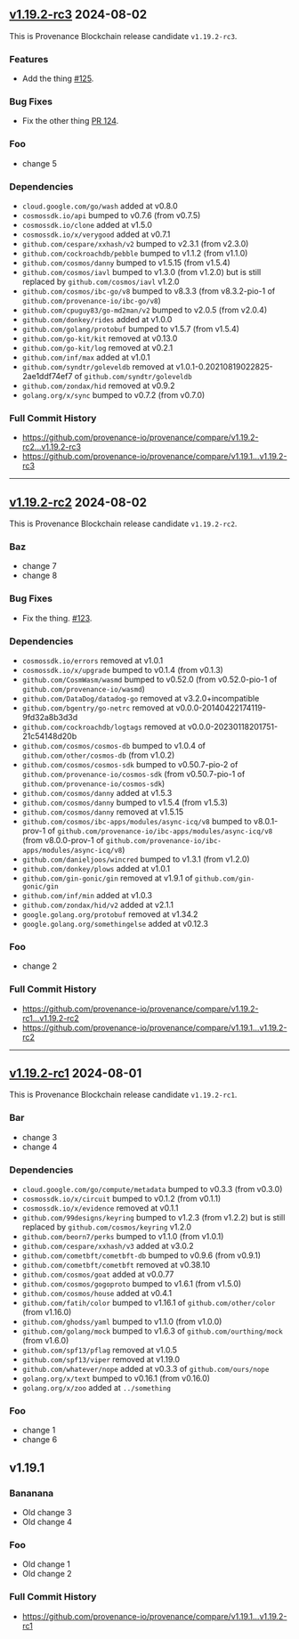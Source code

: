 ## [v1.19.2-rc3](https://github.com/provenance-io/provenance/releases/tag/v1.19.2-rc3) 2024-08-02

This is Provenance Blockchain release candidate `v1.19.2-rc3`.

### Features

* Add the thing [#125](https://github.com/provenance-io/provenance/issues/125).

### Bug Fixes

* Fix the other thing [PR 124](https://github.com/provenance-io/provenance/pull/124).

### Foo

* change 5

### Dependencies

* `cloud.google.com/go/wash` added at v0.8.0
* `cosmossdk.io/api` bumped to v0.7.6 (from v0.7.5)
* `cosmossdk.io/clone` added at v1.5.0
* `cosmossdk.io/x/verygood` added at v0.7.1
* `github.com/cespare/xxhash/v2` bumped to v2.3.1 (from v2.3.0)
* `github.com/cockroachdb/pebble` bumped to v1.1.2 (from v1.1.0)
* `github.com/cosmos/danny` bumped to v1.5.15 (from v1.5.4)
* `github.com/cosmos/iavl` bumped to v1.3.0 (from v1.2.0) but is still replaced by `github.com/cosmos/iavl` v1.2.0
* `github.com/cosmos/ibc-go/v8` bumped to v8.3.3 (from v8.3.2-pio-1 of `github.com/provenance-io/ibc-go/v8`)
* `github.com/cpuguy83/go-md2man/v2` bumped to v2.0.5 (from v2.0.4)
* `github.com/donkey/rides` added at v1.0.0
* `github.com/golang/protobuf` bumped to v1.5.7 (from v1.5.4)
* `github.com/go-kit/kit` removed at v0.13.0
* `github.com/go-kit/log` removed at v0.2.1
* `github.com/inf/max` added at v1.0.1
* `github.com/syndtr/goleveldb` removed at v1.0.1-0.20210819022825-2ae1ddf74ef7 of `github.com/syndtr/goleveldb`
* `github.com/zondax/hid` removed at v0.9.2
* `golang.org/x/sync` bumped to v0.7.2 (from v0.7.0)

### Full Commit History

* https://github.com/provenance-io/provenance/compare/v1.19.2-rc2...v1.19.2-rc3
* https://github.com/provenance-io/provenance/compare/v1.19.1...v1.19.2-rc3

---

## [v1.19.2-rc2](https://github.com/provenance-io/provenance/releases/tag/v1.19.2-rc2) 2024-08-02

This is Provenance Blockchain release candidate `v1.19.2-rc2`.

### Baz

* change 7
* change 8

### Bug Fixes

* Fix the thing. [#123](https://github.com/provenance-io/provenance/pull/123).

### Dependencies

* `cosmossdk.io/errors` removed at v1.0.1
* `cosmossdk.io/x/upgrade` bumped to v0.1.4 (from v0.1.3)
* `github.com/CosmWasm/wasmd` bumped to v0.52.0 (from v0.52.0-pio-1 of `github.com/provenance-io/wasmd`)
* `github.com/DataDog/datadog-go` removed at v3.2.0+incompatible
* `github.com/bgentry/go-netrc` removed at v0.0.0-20140422174119-9fd32a8b3d3d
* `github.com/cockroachdb/logtags` removed at v0.0.0-20230118201751-21c54148d20b
* `github.com/cosmos/cosmos-db` bumped to v1.0.4 of `github.com/other/cosmos-db` (from v1.0.2)
* `github.com/cosmos/cosmos-sdk` bumped to v0.50.7-pio-2 of `github.com/provenance-io/cosmos-sdk` (from v0.50.7-pio-1 of `github.com/provenance-io/cosmos-sdk`)
* `github.com/cosmos/danny` added at v1.5.3
* `github.com/cosmos/danny` bumped to v1.5.4 (from v1.5.3)
* `github.com/cosmos/danny` removed at v1.5.15
* `github.com/cosmos/ibc-apps/modules/async-icq/v8` bumped to v8.0.1-prov-1 of `github.com/provenance-io/ibc-apps/modules/async-icq/v8` (from v8.0.0-prov-1 of `github.com/provenance-io/ibc-apps/modules/async-icq/v8`)
* `github.com/danieljoos/wincred` bumped to v1.3.1 (from v1.2.0)
* `github.com/donkey/plows` added at v1.0.1
* `github.com/gin-gonic/gin` removed at v1.9.1 of `github.com/gin-gonic/gin`
* `github.com/inf/min` added at v1.0.3
* `github.com/zondax/hid/v2` added at v2.1.1
* `google.golang.org/protobuf` removed at v1.34.2
* `google.golang.org/somethingelse` added at v0.12.3

### Foo

* change 2

### Full Commit History

* https://github.com/provenance-io/provenance/compare/v1.19.2-rc1...v1.19.2-rc2
* https://github.com/provenance-io/provenance/compare/v1.19.1...v1.19.2-rc2

---

## [v1.19.2-rc1](https://github.com/provenance-io/provenance/releases/tag/v1.19.2-rc1) 2024-08-01

This is Provenance Blockchain release candidate `v1.19.2-rc1`.

### Bar

* change 3
* change 4

### Dependencies

* `cloud.google.com/go/compute/metadata` bumped to v0.3.3 (from v0.3.0)
* `cosmossdk.io/x/circuit` bumped to v0.1.2 (from v0.1.1)
* `cosmossdk.io/x/evidence` removed at v0.1.1
* `github.com/99designs/keyring` bumped to v1.2.3 (from v1.2.2) but is still replaced by `github.com/cosmos/keyring` v1.2.0
* `github.com/beorn7/perks` bumped to v1.1.0 (from v1.0.1)
* `github.com/cespare/xxhash/v3` added at v3.0.2
* `github.com/cometbft/cometbft-db` bumped to v0.9.6 (from v0.9.1)
* `github.com/cometbft/cometbft` removed at v0.38.10
* `github.com/cosmos/goat` added at v0.0.77
* `github.com/cosmos/gogoproto` bumped to v1.6.1 (from v1.5.0)
* `github.com/cosmos/house` added at v0.4.1
* `github.com/fatih/color` bumped to v1.16.1 of `github.com/other/color` (from v1.16.0)
* `github.com/ghodss/yaml` bumped to v1.1.0 (from v1.0.0)
* `github.com/golang/mock` bumped to v1.6.3 of `github.com/ourthing/mock` (from v1.6.0)
* `github.com/spf13/pflag` removed at v1.0.5
* `github.com/spf13/viper` removed at v1.19.0
* `github.com/whatever/nope` added at v0.3.3 of `github.com/ours/nope`
* `golang.org/x/text` bumped to v0.16.1 (from v0.16.0)
* `golang.org/x/zoo` added at `../something`

### Foo

* change 1
* change 6

## v1.19.1

### Bananana

* Old change 3
* Old change 4

### Foo

* Old change 1
* Old change 2

### Full Commit History

* https://github.com/provenance-io/provenance/compare/v1.19.1...v1.19.2-rc1

